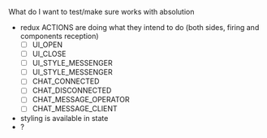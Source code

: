  What do I want to test/make sure works with absolution
 - redux ACTIONS are doing what they intend to do (both sides, firing and
  components reception)
    - [ ] UI_OPEN
    - [ ] UI_CLOSE
    - [ ] UI_STYLE_MESSENGER
    - [ ] UI_STYLE_MESSENGER
    - [ ] CHAT_CONNECTED
    - [ ] CHAT_DISCONNECTED
    - [ ] CHAT_MESSAGE_OPERATOR
    - [ ] CHAT_MESSAGE_CLIENT
 - styling is available in state
 - ?